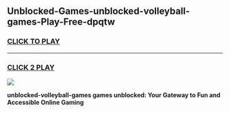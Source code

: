 
## Unblocked-Games-unblocked-volleyball-games-Play-Free-dpqtw
<h3>
<a href="https://premium76.site?title=unblocked-volleyball-games&ref=23A">CLICK TO PLAY</a></h3>
<hr>

<h3>
<a href="https://premium76.site?title=unblocked-volleyball-games&ref=23A">CLICK 2 PLAY</a>
  
</h3>

<a href="https://premium76.site?title=unblocked-volleyball-games&ref=23A"><img src="https://clearcache.store/games.png"></a>


**unblocked-volleyball-games games unblocked: Your Gateway to Fun and Accessible Online Gaming**
